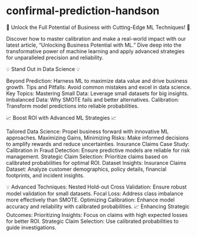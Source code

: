 # confirmal-prediction-handson

🚀 Unlock the Full Potential of Business with Cutting-Edge ML Techniques! 🚀

Discover how to master calibration and make a real-world impact with our latest article, “Unlocking Business Potential with ML.” Dive deep into the transformative power of machine learning and apply advanced strategies for unparalleled precision and reliability.

💡 Stand Out in Data Science 💡

Beyond Prediction: Harness ML to maximize data value and drive business growth.
Tips and Pitfalls: Avoid common mistakes and excel in data science.
Key Topics:
Mastering Small Data: Leverage small datasets for big insights.
Imbalanced Data: Why SMOTE fails and better alternatives.
Calibration: Transform model predictions into reliable probabilities.

📈 Boost ROI with Advanced ML Strategies 📈

Tailored Data Science: Propel business forward with innovative ML approaches.
Maximizing Gains, Minimizing Risks: Make informed decisions to amplify rewards and reduce uncertainties.
Insurance Claims Case Study:
Calibration in Fraud Detection: Ensure predictive models are reliable for risk management.
Strategic Claim Selection: Prioritize claims based on calibrated probabilities for optimal ROI.
Dataset Insights:
Insurance Claims Dataset: Analyze customer demographics, policy details, financial footprints, and incident insights.

💡 Advanced Techniques:
Nested Hold-out Cross Validation: Ensure robust model validation for small datasets.
Focal Loss: Address class imbalance more effectively than SMOTE.
Optimizing Calibration: Enhance model accuracy and reliability with calibrated probabilities.
📈 Enhancing Strategic Outcomes:
Prioritizing Insights: Focus on claims with high expected losses for better ROI.
Strategic Claim Selection: Use calibrated probabilities to guide investigations.
